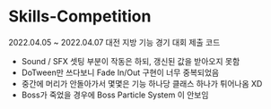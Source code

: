 # Skills-Competition
2022.04.05 ~ 2022.04.07 대전 지방 기능 경기 대회 제출 코드



- Sound / SFX 셋팅 부분이 작동은 하되, 갱신된 값을 받아오지 못함
- DoTween만 쓰다보니 Fade In/Out 구현이 너무 중복되었음
- 중간에 머리가 안돌아가서 몇몇은 기능 하나당 클래스 하나가 튀어나옴 XD
- Boss가 죽었을 경우에 Boss Particle System 이 안보임
